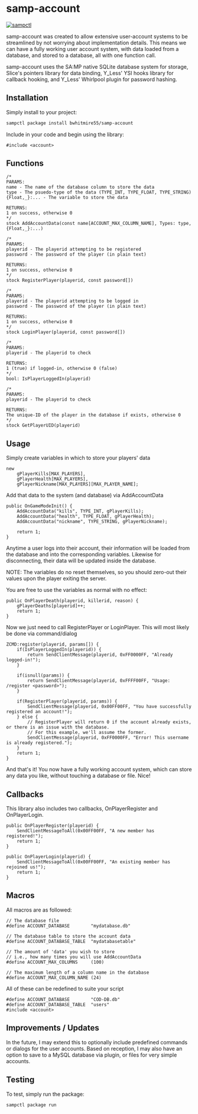 # samp-account

[![sampctl](https://shields.southcla.ws/badge/sampctl-samp--account-2f2f2f.svg?style=for-the-badge)](https://github.com/bwhitmire55/samp-account)

samp-account was created to allow extensive user-account systems to be streamlined by not worrying about implementation details. This means we can have a fully working user account system, with data loaded from a database, and stored to a database, all with one function call.

samp-account uses the SA:MP native SQLite database system for storage, Slice's pointers library for data binding, Y_Less' YSI hooks library for callback hooking, and Y_Less' Whirlpool plugin for password hashing.

## Installation

Simply install to your project:

```bash
sampctl package install bwhitmire55/samp-account
```

Include in your code and begin using the library:

```pawn
#include <account>
```

## Functions

```pawn
/*
PARAMS:  
name - The name of the database column to store the data  
type - The psuedo-type of the data (TYPE_INT, TYPE_FLOAT, TYPE_STRING)  
{Float,_}:... - The variable to store the data  
  
RETURNS:  
1 on success, otherwise 0  
*/
stock AddAccountData(const name[ACCOUNT_MAX_COLUMN_NAME], Types: type, {Float,_}:...)
```

```pawn
/*
PARAMS:  
playerid - The playerid attempting to be registered  
password - The password of the player (in plain text)  
  
RETURNS:  
1 on success, otherwise 0  
*/
stock RegisterPlayer(playerid, const password[]) 
```

```pawn
/*
PARAMS:  
playerid - The playerid attempting to be logged in  
password - The password of the player (in plain text)  
  
RETURNS:  
1 on success, otherwise 0 
*/
stock LoginPlayer(playerid, const password[])
```

```pawn
/*
PARAMS:  
playerid - The playerid to check  
  
RETURNS:  
1 (true) if logged-in, otherwise 0 (false) 
*/
bool: IsPlayerLoggedIn(playerid)
```
  
```pawn
/*
PARAMS:  
playerid - The playerid to check  
  
RETURNS:  
The unique-ID of the player in the database if exists, otherwise 0  
*/
stock GetPlayerUID(playerid)
```

## Usage

Simply create variables in which to store your players' data

```pawn
new
    gPlayerKills[MAX_PLAYERS],
    gPlayerHealth[MAX_PLAYERS],
    gPlayerNickname[MAX_PLAYERS][MAX_PLAYER_NAME];
```

Add that data to the system (and database) via AddAccountData

```pawn
public OnGameModeInit() {
    AddAccountData("kills", TYPE_INT, gPlayerKills);
    AddAccountData("health", TYPE_FLOAT, gPlayerHealth);
    AddAccountData("nickname", TYPE_STRING, gPlayerNickname);

    return 1;
}
```

Anytime a user logs into their account, their information will be loaded from the database and into the corresponding variables. Likewise for disconnecting, their data will be updated inside the database.

NOTE: The variables do no reset themselves, so you should zero-out their values upon the player exiting the server.

You are free to use the variables as normal with no effect:

```pawn
public OnPlayerDeath(playerid, killerid, reason) {
    gPlayerDeaths[playerid]++;
    return 1;
}
```

Now we just need to call RegisterPlayer or LoginPlayer. This will most likely be done via command/dialog
```pawn
ZCMD:register(playerid, params[]) {
    if(IsPlayerLoggedIn(playerid)) {
        return SendClientMessage(playerid, 0xFF0000FF, "Already logged-in!");
    }

    if(isnull(params)) {
        return SendClientMessage(playerid, 0xFFFF00FF, "Usage: /register <password>");
    }

    if(RegisterPlayer(playerid, params)) {
        SendClientMessage(playerid, 0x00FF00FF, "You have successfully registered an account!");
    } else {
        // RegisterPlayer will return 0 if the account already exists, or there is an issue with the database.
        // For this example, we'll assume the former.
        SendClientMessage(playerid, 0xFF0000FF, "Error! This username is already registered.");
    }
    return 1;
}
```

And that's it! You now have a fully working account system, which can store any data you like, without touching a database or file. Nice!

## Callbacks

This library also includes two callbacks, OnPlayerRegister and OnPlayerLogin.

```pawn
public OnPlayerRegister(playerid) {
    SendClientMessageToAll(0x00FF00FF, "A new member has registered!");
    return 1;
}

public OnPlayerLogin(playerid) {
    SendClientMessageToAll(0x00FF00FF, "An existing member has rejoined us!");
    return 1;
}
```

## Macros

All macros are as followed:

```pawn
// The database file
#define ACCOUNT_DATABASE        "mydatabase.db"
```

```pawn
// The database table to store the account data
#define ACCOUNT_DATABASE_TABLE  "mydatabasetable"
```

```pawn
// The amount of 'data' you wish to store
// i.e., how many times you will use AddAccountData
#define ACCOUNT_MAX_COLUMNS     (100)
```

```pawn
// The maximum length of a column name in the database
#define ACCOUNT_MAX_COLUMN_NAME (24)
```

All of these can be redefined to suite your script
```pawn
#define ACCOUNT_DATABASE        "COD-DB.db"
#define ACCOUNT_DATABASE_TABLE  "users"
#include <account>
```

## Improvements / Updates

In the future, I may extend this to optionally include predefined commands or dialogs for the user accounts. Based on reception, I may also have an option to save to a MySQL database via plugin, or files for very simple accounts.

## Testing

To test, simply run the package:

```bash
sampctl package run
```
